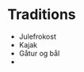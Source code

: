 # Traditions
* Julefrokost
* Kajak 
* Gåtur og bål
*

<!-- {BearID:2F33064F-FFA0-4294-82BD-9107195F6930-4889-0001362A8E5E690C} -->
